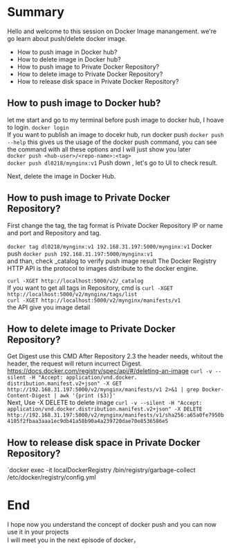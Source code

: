# Summary 
Hello and welcome to this session on Docker Image manangement. we're go learn about push/delete docker image.
- How to push image in Docker hub?
- How to delete image in Docker hub?
- How to push image to Private Docker Repository?
- How to delete image to Private Docker Repository?
- How to release disk space in Private Docker Repository? 
  
## How to push image to Docker hub? 
let me start and go to my terminal 
before  push image to docker hub, I hoave to login.
`docker login`  
If you want to publish an image to docekr hub, run docker push 
`docker push --help` 
this gives us the usage of the docker push command, you can see the command with all these options  and I will just show you later  
`docker push <hub-user>/<repo-name>:<tag>`    
`docker push dl0218/mynginx:v1` 
Push down , let's go to UI to check result.

Next, delete the image in Docker Hub.


## How to push image to Private Docker Repository?
First change the tag, the tag format is Private Docker Repository IP or name and port and Repository and tag.

 `docker tag dl0218/mynginx:v1 192.168.31.197:5000/mynginx:v1`
Docker push
`docker push 192.168.31.197:5000/mynginx:v1`    
and than, check _catalog to verify push image result
The Docker Registry HTTP API is the protocol to  images  distribute to the docker engine. 

`curl -XGET http://localhost:5000/v2/_catalog`   
If you want to get all tags in Repository, cmd is
`curl -XGET http://localhost:5000/v2/mynginx/tags/list`    
`curl -XGET http://localhost:5000/v2/mynginx/manifests/v1`   
the API give  you image detail 
## How to delete image to Private Docker Repository?
Get Digest use this CMD
After Repository 2.3 the header needs, whitout the header, the request will return incurrect Digest.
https://docs.docker.com/registry/spec/api/#/deleting-an-image
`curl -v --silent -H "Accept: application/vnd.docker. distribution.manifest.v2+json" -X GET  http://192.168.31.197:5000/v2/mynginx/manifests/v1 2>&1 | grep Docker-Content-Digest | awk '{print ($3)}'`  
Next, Use -X DELETE to delete image
`curl -v --silent -H "Accept: application/vnd.docker.distribution.manifest.v2+json" -X DELETE http://192.168.31.197:5000/v2/mynginx/manifests/v1/sha256:a65a0fe7950b4105f2fbaa3aaa1ec9db41a58b90a4a239720dae70e8536586e5`

## How to release disk space in Private Docker Repository? 
`docker exec -it localDockerRegistry  /bin/registry/garbage-collect  /etc/docker/registry/config.yml
# End
I hope  now you understand the concept of docker push and you can now use it in your projects  
I will meet you in the next episode of docker，

   

